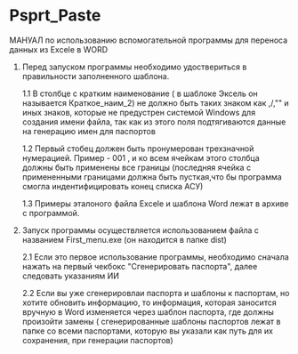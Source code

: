 # Psprt_Paste
MАНУАЛ по использованию вспомогательной программы для переноса данных из Excele в WORD

1. Перед запуском программы необходимо удоствериться в правильности заполненного шаблона.

	1.1 В столбце с кратким наименование ( в шаблоке Эксель он называется Краткое_наим_2) не должно быть таких знаком как \,/,"" 
	    и иных знаков, которые не предустрен системой Windows для создания имени файла, так как из этого поля подтягиваются данные
	    на генерацию имен для паспортов 

	1.2 Первый стобец должен быть пронумерован трехзначной  нумерацией. Пример - 001 , и ко всем ячейкам этого столбца должны быть применены 
	    все границы (последняя ячейка с примененными границами должна быть пусткая,что бы программа смогла индентифицировать конец списка АСУ)

	1.3 Примеры эталоного файла Excele и шаблона Word лежат в архиве с программой.

2. Запуск программы осуществляется использованием файла с названием First_menu.exe (он находится в папке dist) 

	2.1 Если это первое использование программы, необходимо сначала нажать на первый чекбокс "Сгенерировать паспорта", далее 
	    следовать указаниям ИИ

	2.2 Если вы уже сгенерировлаи паспорта и шаблоны к паспортам, но хотите обновить информацию, то информация, которая заносится вручную в 
	    Word изменяется через шаблон паспорта, где должны произойти замены ( сгенерированные шаблоны паспортов лежат в папке со всеми паспортами, которую вы
	    указали как путь для их сохранения, при генерации паспортов)
